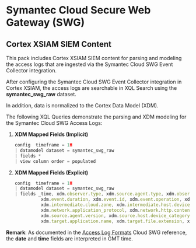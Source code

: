 # Symantec Cloud Secure Web Gateway (SWG)


## Cortex XSIAM SIEM Content

This pack includes Cortex XSIAM SIEM content for parsing and modeling the access logs that are ingested via the Symantec Cloud SWG Event Collector integration. 

After configuring the Symantec Cloud SWG Event Collector integration in Cortex XSIAM, the access logs are searchable in XQL Search using the **symantec_swg_raw** dataset. 

In addition, data is normalized to the Cortex Data Model (XDM).

The following XQL Queries demonstrate the parsing and XDM modeling for the Symantec Cloud SWG Access Logs:

1. **XDM Mapped Fields (Implicit)** 

    ```javascript
    config  timeframe = 1H
    | datamodel dataset = symantec_swg_raw 
    | fields *
    | view column order = populated 
    ```

2. **XDM Mapped Fields (Explicit)** 

    ```javascript
    config  timeframe = 1H
    | datamodel dataset = symantec_swg_raw 
    | fields _time, xdm.observer.type, xdm.source.agent.type, xdm.observer.action, xdm.alert.original_threat_id, xdm.alert.risks, xdm.alert.severity, 
              xdm.event.duration, xdm.event.id, xdm.event.operation, xdm.event.operation_sub_type, xdm.event.outcome, xdm.event.outcome_reason, 
              xdm.intermediate.cloud.zone, xdm.intermediate.host.device_id, xdm.intermediate.host.hostname, xdm.intermediate.host.ipv4_addresses, xdm.intermediate.host.ipv6_addresses, xdm.intermediate.ipv4, xdm.intermediate.ipv6, xdm.intermediate.is_proxy, xdm.intermediate.location.country, 
              xdm.network.application_protocol, xdm.network.http.content_type, xdm.network.http.http_header.header, xdm.network.http.http_header.value, xdm.network.http.method, xdm.network.http.referrer, xdm.network.http.response_code, xdm.network.http.url, xdm.network.http.url_category, xdm.network.rule, xdm.network.tls.cipher, xdm.network.tls.client_certificate.subject, xdm.network.tls.protocol_version, xdm.network.tls.server_certificate.issuer, xdm.network.tls.server_certificate.subject, xdm.network.tls.server_name, 
              xdm.source.agent.version, xdm.source.host.device_category, xdm.source.host.device_id, xdm.source.host.hostname, xdm.source.host.os, xdm.source.host.os_family, xdm.source.ipv4, xdm.source.ipv6, xdm.source.location.country, xdm.source.sent_bytes, xdm.source.user.domain, xdm.source.user.groups, xdm.source.user.username, xdm.source.user_agent, 
              xdm.target.application.name, xdm.target.file.extension, xdm.target.host.hostname, xdm.target.host.ipv4_addresses, xdm.target.host.ipv6_addresses, xdm.target.ipv4, xdm.target.ipv6, xdm.target.location.country, xdm.target.port, xdm.target.resource.value, xdm.target.sent_bytes, xdm.target.url
    ```


**Remark**: As documented in the [Access Log Formats](https://techdocs.broadcom.com/us/en/symantec-security-software/web-and-network-security/cloud-swg/help/wss-reference/accesslogformats-ref.html) Cloud SWG reference, the **date** and **time** fields are interpreted in GMT time.
